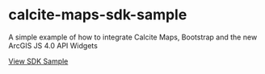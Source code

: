 # calcite-maps-sdk-sample
A simple example of how to integrate Calcite Maps, Bootstrap and the new ArcGIS JS 4.0 API Widgets

[View SDK Sample](http://alaframboise.github.io/calcite-maps-sdk-sample/sdk-sample.html)
